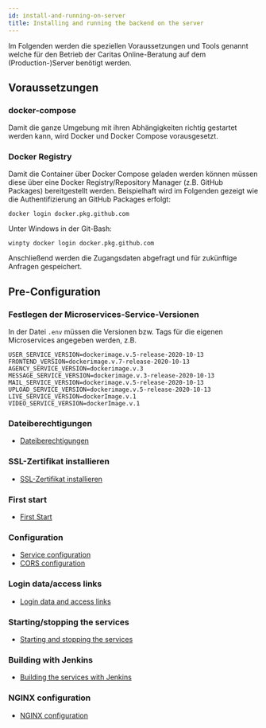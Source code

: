 ```yaml
---
id: install-and-running-on-server
title: Installing and running the backend on the server
---
```


Im Folgenden werden die speziellen Voraussetzungen und Tools genannt welche für den Betrieb der Caritas Online-Beratung auf dem (Production-)Server benötigt werden.

## Voraussetzungen

### docker-compose

Damit die ganze Umgebung mit ihren Abhängigkeiten richtig gestartet werden kann, wird Docker und Docker Compose vorausgesetzt.

### Docker Registry

Damit die Container über Docker Compose geladen werden können müssen diese über eine Docker Registry/Repository Manager (z.B. GitHub Packages) bereitgestellt werden.
Beispielhaft wird im Folgenden gezeigt wie die Authentifizierung an GitHub Packages erfolgt:

``docker login docker.pkg.github.com``

Unter Windows in der Git-Bash:

``winpty docker login docker.pkg.github.com``

Anschließend werden die Zugangsdaten abgefragt und für zukünftige Anfragen gespeichert.

## Pre-Configuration

### Festlegen der Microservices-Service-Versionen

In der Datei `.env` müssen die Versionen bzw. Tags für die eigenen Microservices angegeben werden, z.B.

```
USER_SERVICE_VERSION=dockerimage.v.5-release-2020-10-13
FRONTEND_VERSION=dockerimage.v.7-release-2020-10-13
AGENCY_SERVICE_VERSION=dockerimage.v.3
MESSAGE_SERVICE_VERSION=dockerimage.v.3-release-2020-10-13
MAIL_SERVICE_VERSION=dockerimage.v.5-release-2020-10-13
UPLOAD_SERVICE_VERSION=dockerimage.v.5-release-2020-10-13
LIVE_SERVICE_VERSION=dockerImage.v.1
VIDEO_SERVICE_VERSION=dockerImage.v.1
```

### Dateiberechtigungen

- [Dateiberechtigungen](../backend/file-permissions.md)

### SSL-Zertifikat installieren

- [SSL-Zertifikat installieren](../backend/ssl-certificate.md)

### First start

- [First Start](../backend/first-start.md)

### Configuration

- [Service configuration](../backend/service-configuration.md)
- [CORS configuration](../backend/cors-configuration.md)

### Login data/access links

- [Login data and access links](../backend/login-data-access-links.md)

### Starting/stopping the services

- [Starting and stopping the services](../backend/starting-and-stopping-the-services.md)

### Building with Jenkins

- [Building the services with Jenkins](../backend/jenkins.md)

### NGINX configuration

- [NGINX configuration](../backend/nginx.md)
